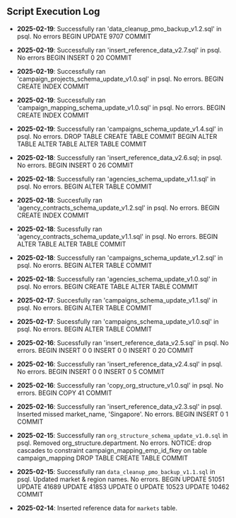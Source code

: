 ## Script Execution Log
- **2025-02-19**: Successfully ran 'data_cleanup_pmo_backup_v1.2.sql' in psql. No errors
BEGIN
UPDATE 9707
COMMIT

- **2025-02-19**: Successfully ran 'insert_reference_data_v2.7.sql' in psql. No errors
BEGIN
INSERT 0 20
COMMIT

- **2025-02-19**: Successfully ran 'campaign_projects_schema_update_v1.0.sql' in psql. No errors.
BEGIN
CREATE INDEX
COMMIT

- **2025-02-19**: Successfully ran 'campaign_mapping_schema_update_v1.0.sql' in psql. No errors.
BEGIN
CREATE INDEX
COMMIT

- **2025-02-19**: Successfully ran 'campaigns_schema_update_v1.4.sql' in psql. No errors.
DROP TABLE
CREATE TABLE
COMMIT
BEGIN
ALTER TABLE
ALTER TABLE
ALTER TABLE
COMMIT

- **2025-02-18**: Successfully ran 'insert_reference_data_v2.6.sql; in psql. No errors.
BEGIN
INSERT 0 26
COMMIT

- **2025-02-18**: Successfully ran 'agencies_schema_update_v1.1.sql' in psql. No errors.
BEGIN
ALTER TABLE
COMMIT

- **2025-02-18**: Succesfully ran 'agency_contracts_schema_update_v1.2.sql' in psql. No errors.
BEGIN
CREATE INDEX
COMMIT

- **2025-02-18**: Sucessfully ran 'agency_contracts_schema_update_v1.1.sql' in psql. No errors.
BEGIN
ALTER TABLE
ALTER TABLE
COMMIT

- **2025-02-18**: Successfully ran 'campaigns_schema_update_v1.2.sql' in psql. No erorrs.
BEGIN
ALTER TABLE
COMMIT

- **2025-02-18**: Successfully ran 'agencies_schema_update_v1.0.sql' in psql. No errors.
BEGIN
CREATE TABLE
ALTER TABLE
COMMIT

- **2025-02-17**: Succesfully ran 'campaigns_schema_update_v1.1.sql' in psql. No errors.
BEGIN
ALTER TABLE
COMMIT

- **2025-02-17**: Sucessfully ran 'campaigns_schema_update_v1.0.sql' in psql. No errors.
BEGIN
ALTER TABLE
COMMIT

- **2025-02-16**: Sucessfully ran 'insert_reference_data_v2.5.sql' in psql. No errors.
BEGIN
INSERT 0 0
INSERT 0 0
INSERT 0 20
COMMIT

- **2025-02-16**: Successfully ran 'insert_reference_data_v2.4.sql' in psql. No errors.
BEGIN
INSERT 0 0
INSERT 0 5
COMMIT

- **2025-02-16**: Successfully ran 'copy_org_structure_v1.0.sql' in psql. No errors.
BEGIN
COPY 41
COMMIT

- **2025-02-16**: Successfully ran 'insert_reference_data_v2.3.sql' in psql. Inserted missed market_name, 'Singapore'. No errors.
BEGIN
INSERT 0 1
COMMIT

- **2025-02-15**: Successfully ran `org_structure_schema_update_v1.0.sql` in psql. Removed org_structure.department. No errors.
NOTICE: drop cascades to constraint campaign_mapping_emp_id_fkey on table campaign_mapping
DROP TABLE
CREATE TABLE
COMMIT

- **2025-02-15**: Successfully ran `data_cleanup_pmo_backup_v1.1.sql` in psql. Updated market & region names. No errors.
BEGIN
UPDATE 51051
UPDATE 41689
UPDATE 41853
UPDATE 0
UPDATE 10523
UPDATE 10462
COMMIT
  
- **2025-02-14**: Inserted reference data for `markets` table.
